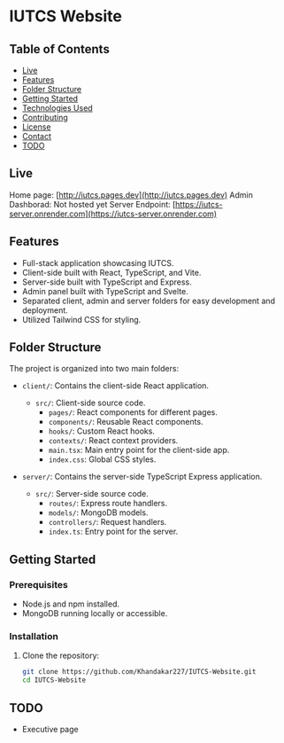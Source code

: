 # IUTCS Website

## Table of Contents

- [Live](#live)
- [Features](#features)
- [Folder Structure](#folder-structure)
- [Getting Started](#getting-started)
- [Technologies Used](#technologies-used)
- [Contributing](#contributing)
- [License](#license)
- [Contact](#contact)
- [TODO](#todo)

## Live
Home page: [http://iutcs.pages.dev](http://iutcs.pages.dev)
Admin Dashborad: Not hosted yet
Server Endpoint: [https://iutcs-server.onrender.com](https://iutcs-server.onrender.com)

## Features

- Full-stack application showcasing IUTCS.
- Client-side built with React, TypeScript, and Vite.
- Server-side built with TypeScript and Express.
- Admin panel built with TypeScript and Svelte.
- Separated client, admin and server folders for easy development and deployment.
- Utilized Tailwind CSS for styling.

## Folder Structure

The project is organized into two main folders:

- `client/`: Contains the client-side React application.
  - `src/`: Client-side source code.
    - `pages/`: React components for different pages.
    - `components/`: Reusable React components.
    - `hooks/`: Custom React hooks.
    - `contexts/`: React context providers.
    - `main.tsx`: Main entry point for the client-side app.
    - `index.css`: Global CSS styles.

- `server/`: Contains the server-side TypeScript Express application.
  - `src/`: Server-side source code.
    - `routes/`: Express route handlers.
    - `models/`: MongoDB models.
    - `controllers/`: Request handlers.
    - `index.ts`: Entry point for the server.

## Getting Started

### Prerequisites

- Node.js and npm installed.
- MongoDB running locally or accessible.

### Installation

1. Clone the repository:

   ```bash
   git clone https://github.com/Khandakar227/IUTCS-Website.git
   cd IUTCS-Website


## TODO
- Executive page